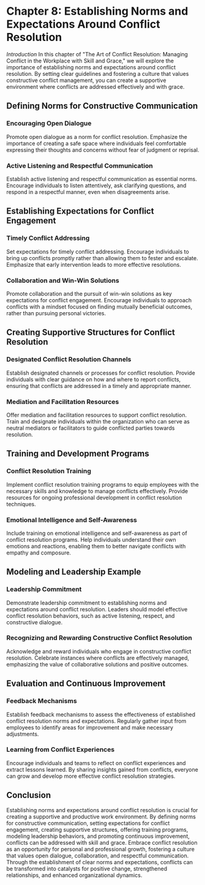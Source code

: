 Chapter 8: Establishing Norms and Expectations Around Conflict Resolution
=========================================================================

*Introduction* In this chapter of "The Art of Conflict Resolution: Managing Conflict in the Workplace with Skill and Grace," we will explore the importance of establishing norms and expectations around conflict resolution. By setting clear guidelines and fostering a culture that values constructive conflict management, you can create a supportive environment where conflicts are addressed effectively and with grace.

Defining Norms for Constructive Communication
---------------------------------------------

### Encouraging Open Dialogue

Promote open dialogue as a norm for conflict resolution. Emphasize the importance of creating a safe space where individuals feel comfortable expressing their thoughts and concerns without fear of judgment or reprisal.

### Active Listening and Respectful Communication

Establish active listening and respectful communication as essential norms. Encourage individuals to listen attentively, ask clarifying questions, and respond in a respectful manner, even when disagreements arise.

Establishing Expectations for Conflict Engagement
-------------------------------------------------

### Timely Conflict Addressing

Set expectations for timely conflict addressing. Encourage individuals to bring up conflicts promptly rather than allowing them to fester and escalate. Emphasize that early intervention leads to more effective resolutions.

### Collaboration and Win-Win Solutions

Promote collaboration and the pursuit of win-win solutions as key expectations for conflict engagement. Encourage individuals to approach conflicts with a mindset focused on finding mutually beneficial outcomes, rather than pursuing personal victories.

Creating Supportive Structures for Conflict Resolution
------------------------------------------------------

### Designated Conflict Resolution Channels

Establish designated channels or processes for conflict resolution. Provide individuals with clear guidance on how and where to report conflicts, ensuring that conflicts are addressed in a timely and appropriate manner.

### Mediation and Facilitation Resources

Offer mediation and facilitation resources to support conflict resolution. Train and designate individuals within the organization who can serve as neutral mediators or facilitators to guide conflicted parties towards resolution.

Training and Development Programs
---------------------------------

### Conflict Resolution Training

Implement conflict resolution training programs to equip employees with the necessary skills and knowledge to manage conflicts effectively. Provide resources for ongoing professional development in conflict resolution techniques.

### Emotional Intelligence and Self-Awareness

Include training on emotional intelligence and self-awareness as part of conflict resolution programs. Help individuals understand their own emotions and reactions, enabling them to better navigate conflicts with empathy and composure.

Modeling and Leadership Example
-------------------------------

### Leadership Commitment

Demonstrate leadership commitment to establishing norms and expectations around conflict resolution. Leaders should model effective conflict resolution behaviors, such as active listening, respect, and constructive dialogue.

### Recognizing and Rewarding Constructive Conflict Resolution

Acknowledge and reward individuals who engage in constructive conflict resolution. Celebrate instances where conflicts are effectively managed, emphasizing the value of collaborative solutions and positive outcomes.

Evaluation and Continuous Improvement
-------------------------------------

### Feedback Mechanisms

Establish feedback mechanisms to assess the effectiveness of established conflict resolution norms and expectations. Regularly gather input from employees to identify areas for improvement and make necessary adjustments.

### Learning from Conflict Experiences

Encourage individuals and teams to reflect on conflict experiences and extract lessons learned. By sharing insights gained from conflicts, everyone can grow and develop more effective conflict resolution strategies.

Conclusion
----------

Establishing norms and expectations around conflict resolution is crucial for creating a supportive and productive work environment. By defining norms for constructive communication, setting expectations for conflict engagement, creating supportive structures, offering training programs, modeling leadership behaviors, and promoting continuous improvement, conflicts can be addressed with skill and grace. Embrace conflict resolution as an opportunity for personal and professional growth, fostering a culture that values open dialogue, collaboration, and respectful communication. Through the establishment of clear norms and expectations, conflicts can be transformed into catalysts for positive change, strengthened relationships, and enhanced organizational dynamics.
